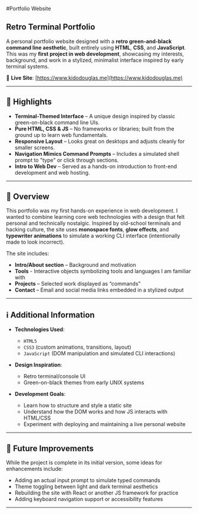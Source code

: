 #Portfolio Website

## Retro Terminal Portfolio

A personal portfolio website designed with a **retro green-and-black command line aesthetic**, built entirely using **HTML**, **CSS**, and **JavaScript**. This was my **first project in web development**, showcasing my interests, background, and work in a stylized, minimalist interface inspired by early terminal systems.

📍 **Live Site**: [https://www.kidodouglas.me](https://www.kidodouglas.me)

---

## 🌟 Highlights

-  **Terminal-Themed Interface** – A unique design inspired by classic green-on-black command line UIs.
-  **Pure HTML, CSS & JS** – No frameworks or libraries; built from the ground up to learn web fundamentals.
-  **Responsive Layout** – Looks great on desktops and adjusts cleanly for smaller screens.
-  **Navigation Mimics Command Prompts** – Includes a simulated shell prompt to "type" or click through sections.
-  **Intro to Web Dev** – Served as a hands-on introduction to front-end development and web hosting.

---

## 📖 Overview

This portfolio was my first hands-on experience in web development. I wanted to combine learning core web technologies with a design that felt personal and technically nostalgic. Inspired by old-school terminals and hacking culture, the site uses **monospace fonts**, **glow effects**, and **typewriter animations** to simulate a working CLI interface (intentionally made to look incorrect).

The site includes:

- **Intro/About section** – Background and motivation
- **Tools** - Interactive objects symbolizing tools and languages I am familiar with
- **Projects** – Selected work displayed as “commands”
- **Contact** – Email and social media links embedded in a stylized output


---

## ℹ️ Additional Information

- **Technologies Used**:
  - `HTML5`
  - `CSS3` (custom animations, transitions, layout)
  - `JavaScript` (DOM manipulation and simulated CLI interactions)
- **Design Inspiration**:
  - Retro terminal/console UI
  - Green-on-black themes from early UNIX systems

- **Development Goals**:
  - Learn how to structure and style a static site
  - Understand how the DOM works and how JS interacts with HTML/CSS
  - Experiment with deploying and maintaining a live personal website

---

## 🚀 Future Improvements

While the project is complete in its initial version, some ideas for enhancements include:

- Adding an actual input prompt to simulate typed commands
- Theme toggling between light and dark terminal aesthetics
- Rebuilding the site with React or another JS framework for practice
- Adding keyboard navigation support or accessibility features

---

